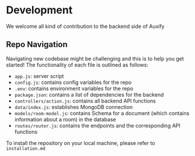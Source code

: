 # Development
We welcome all kind of contribution to the backend side of Auxify

## Repo Navigation
Navigating new codebase might be challenging and this is to help you get started! The functionality of each file is outlined as follows:
* `app.js`: server script
* `config.js`: contains config variables for the repo
* `.env`: contains environment variables for the repo
* `package.json`: contains a list of dependencies for the backend
* `controllers/action.js`: contains all backend API functions
* `data/index.js`: establishes MongoDB connection
* `models/room-model.js`: contains Schema for a document (which contains information about a room) in the database 
* `routes/router.js`: contains the endpoints and the corresponding API functions

To install the repository on your local machine, please refer to `installation.md`
